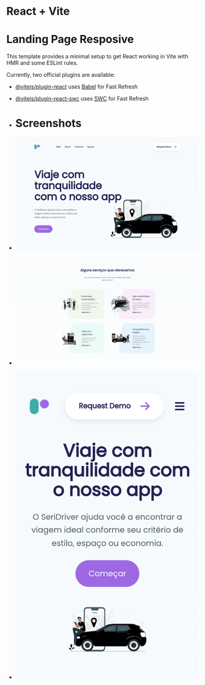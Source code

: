 # React + Vite
# Landing Page Resposive
This template provides a minimal setup to get React working in Vite with HMR and some ESLint rules.

Currently, two official plugins are available:

- [@vitejs/plugin-react](https://github.com/vitejs/vite-plugin-react/blob/main/packages/plugin-react/README.md) uses [Babel](https://babeljs.io/) for Fast Refresh
- [@vitejs/plugin-react-swc](https://github.com/vitejs/vite-plugin-react-swc) uses [SWC](https://swc.rs/) for Fast Refresh

- # Screenshots
- ![''](https://github.com/Dnysss/landing-page/blob/main/src/assets/img/page1.png)
- ![''](https://github.com/Dnysss/landing-page/blob/main/src/assets/img/page2.png)
- ![''](https://github.com/Dnysss/landing-page/blob/main/src/assets/img/responsive.png)
